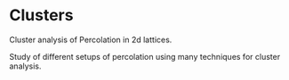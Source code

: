 # Clusters
Cluster analysis of Percolation in 2d lattices.

Study of different setups of percolation using many techniques for cluster
analysis.
